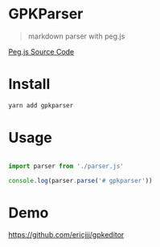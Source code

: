 # GPKParser
> markdown parser with peg.js


[Peg.js Source Code](https://github.com/gpkeditor/gpkeditor/blob/master/src/gpkparser/peg-code.peg)

# Install

```bash
yarn add gpkparser
```

# Usage
```javascript

import parser from './parser.js'

console.log(parser.parse('# gpkparser'))

```

# Demo

https://github.com/ericjjj/gpkeditor
